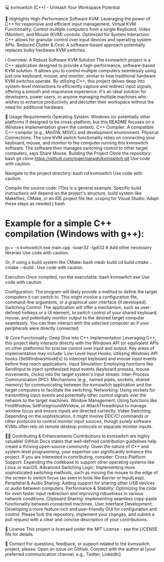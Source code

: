 💻 kvmswitch (C++) - Unleash Your Workspace Potential


🌟 Highlights
High-Performance Software KVM: Leveraging the power of C++ for responsive and efficient input management.
Virtual KVM Functionality: Control multiple computers from a single Keyboard, Video (Monitor), and Mouse (KVM) console.
Optimized for System Interaction: C++ allows for granular control over input devices and operating system APIs.
Reduced Clutter & Cost: A software-based approach potentially replaces bulky hardware KVM switches. 

ℹ️ Overview: A Robust Software KVM Solution
The kvmswitch project is a C++ application designed to provide a high-performance, software-based KVM solution. It allows you to control multiple computers seamlessly using just one keyboard, mouse, and monitor, similar to how traditional hardware KVM switches operate. By utilizing C++, this project delves deep into system-level interactions to efficiently capture and redirect input signals, offering a smooth and responsive experience. It's an ideal solution for developers, power users, or anyone managing multiple machines who wishes to enhance productivity and declutter their workspace without the need for additional hardware. 

🚀 Usage
Requirements
Operating System: Windows (or potentially other platforms if designed to be cross-platform, but this README focuses on a Windows implementation given the context).
C++ Compiler: A compatible C++ compiler (e.g., MinGW, MSVC) and development environment.
Physical Connections: The core KVM switch functionality relies on connecting your keyboard, mouse, and monitor to the computer running this kvmswitch software. The software then manages switching control to other target computers, says Share Mouse. 
Building the Project
Clone the repository:
bash
git clone https://github.com/rogermaragh/kvmswitch.git
Use code with caution.

Navigate to the project directory:
bash
cd kvmswitch
Use code with caution.

Compile the source code:
(This is a general example. Specific build instructions will depend on the project's structure, build system like Makefiles, CMake, or an IDE project file like .vcxproj for Visual Studio. Adapt these steps as needed.)
bash
# Example for a simple C++ compilation (Windows with g++):
g++ -o kvmswitch.exe main.cpp -luser32 -lgdi32 # Add other necessary libraries
Use code with caution.

Or, if using a build system like CMake:
bash
mkdir build
cd build
cmake ..
cmake --build .
Use code with caution.

Execution
Once compiled, run the executable:
bash
kvmswitch.exe
Use code with caution.

Configuration: The program will likely provide a method to define the target computers it can switch to. This might involve a configuration file, command-line arguments, or a graphical user interface (if developed).
Switching Control: The application will offer a mechanism, such as user-defined hotkeys or a UI element, to switch control of your shared keyboard, mouse, and potentially monitor output to the desired target computer seamlessly. You can then interact with the selected computer as if your peripherals were directly connected. 

⚙️ Core Functionality: Deep Dive into C++ Implementation
Leveraging C++, this project likely interacts directly with the Windows API (or equivalent APIs on other platforms) for precise control over input and output. Key areas of implementation may include:
Low-Level Input Hooks: Utilizing Windows API hooks (SetWindowsHookEx) to intercept keyboard and mouse input events before they reach applications.
Input Simulation: Employing functions like SendInput to inject synthesized input events (keyboard presses, mouse movements, clicks) into the target system's input stream.
Inter-Process Communication (IPC): Mechanisms (e.g., named pipes, sockets, shared memory) for communicating between the kvmswitch application and the target computers to facilitate the switching.
Networking: Using sockets for transmitting input events and potentially other control signals over the network to the target machines.
Window Management: Using functions like FindWindow, SetForegroundWindow, or AttachThreadInput to manage window focus and ensure inputs are directed correctly.
Video Switching: Depending on the sophistication, it might involve DDC/CI commands or other protocols to control monitor input sources, though purely software KVMs often rely on remote desktop protocols or separate monitor inputs. 

🧑‍💻 Contributing & Enhancements
Contributions to kvmswitch are highly valuable! GitHub Docs states that well-defined contribution guidelines help create a thriving open-source community. Given the nature of C++ and system-level programming, your expertise can significantly enhance this project. 
If you are interested in contributing, consider:
Cross-Platform Support: Expanding the codebase to support other operating systems like Linux or macOS.
Advanced Switching Logic: Implementing more sophisticated switching methods, such as moving the mouse to the edge of the screen to switch focus (as seen in tools like Barrier or InputLeap).
Peripheral & Audio Sharing: Adding support for sharing other USB devices or audio between computers.
Performance & Stability: Optimizing the code for even faster input redirection and improving robustness in various network conditions.
Clipboard Sharing: Implementing seamless copy-paste functionality between connected machines.
User Interface Development: Developing a more feature-rich and user-friendly GUI for configuration and control. 
Please fork the repository, implement your changes, and submit a pull request with a clear and concise description of your contributions. 

📄 License
This project is licensed under the MIT License - see the LICENSE file for details. 

💬 Contact
For questions, feedback, or support related to the kvmswitch project, please:
Open an issue on GitHub.
Connect with the author at [your preferred communication channel, e.g., Twitter, LinkedIn]
